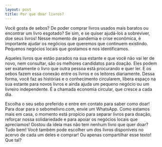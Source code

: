 ```yaml
---
layout: post
title: Por que doar livros?
---
```


Você gosta de sebos? De poder comprar livros usados mais baratos ou encontrar um livro esgotado? Se sim, e se quiser ajudá-los a sobreviver, doe seus livros! Nesse momento de pandemia e crise econômica, é importante ajudar os negócios que queremos que continuem existindo. Pequenos negócios locais que gostamos e nos identificamos.

Aqueles livros que estão parados na sua estante e que você não vai ler de novo, nem consultar, são os melhores candidatos para doação. Eles podem ser exatamente o livro que outra pessoa está procurando e quer ler. E os sebos fazem essa conexão entre os livros e os leitores diariamente. Dessa forma, você faz as histórias e o conhecimento circularem, libera espaço na sua estante para novos livros e ainda ajuda um pequeno negócio ou um livreiro independente. É a chamada economia circular, que cresce a cada dia.

Escolha o seu sebo preferido e entre em contato para saber como doar! Para doar para o sebomelivro.com, envie um WhatsApp. Como estamos mais em casa, o momento está propício para separar livros para doação, reforçar nossa solidariedade e para apoiar os negócios locais que apreciamos! Gostou da ideia mas não tem nenhum livro que quer doar? Tudo bem! Você também pode escolher um dos livros disponíveis no acervo de cada um deles e comprar! Ou apenas compartilhar esse texto! Que tal?
